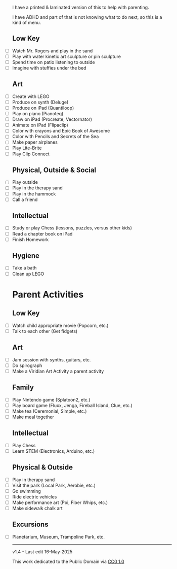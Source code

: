 ﻿<style>
/* AI Code, works, whatever */
/* Remove bullets and left indenting from task lists */
ul > li:has(input[type="checkbox"]) {
  list-style-type: none;
  margin-left: 0;
  padding-left: 0;
}

/* Optional: remove padding from the parent ul if needed */
ul:has(li input[type="checkbox"]) {
  padding-left: 0;
  margin-left: 0;
}
</style>


I have a printed & laminated version of this to help with parenting. 

I have ADHD and part of that is not knowing what to do next, so this is a kind of menu.

## Low Key

- [ ] Watch Mr. Rogers and play in the sand  
- [ ] Play with water kinetic art sculpture or pin sculpture  
- [ ] Spend time on patio listening to outside  
- [ ] Imagine with stuffies under the bed  

## Art

- [ ] Create with LEGO
- [ ] Produce on synth (Deluge)
- [ ] Produce on iPad (Quantiloop)
- [ ] Play on piano (Pianoteq)
- [ ] Draw on iPad (Procreate, Vectornator)
- [ ] Animate on iPad (Flipaclip)
- [ ] Color with crayons and Epic Book of Awesome
- [ ] Color with Pencils and Secrets of the Sea
- [ ] Make paper airplanes
- [ ] Play Lite-Brite
- [ ] Play Clip Connect

## Physical, Outside & Social

- [ ] Play outside
- [ ] Play in the therapy sand  
- [ ] Play in the hammock
- [ ] Call a friend

## Intellectual

- [ ] Study or play Chess (lessons, puzzles, versus other kids)
- [ ] Read a chapter book on iPad
- [ ] Finish Homework

## Hygiene

- [ ] Take a bath
- [ ] Clean up LEGO

# Parent Activities

## Low Key

- [ ] Watch child appropriate movie (Popcorn, etc.)
- [ ] Talk to each other (Get fidgets)

## Art

- [ ] Jam session with synths, guitars, etc.
- [ ] Do spirograph
- [ ] Make a Viridian Art Activity a parent activity

## Family

- [ ] Play Nintendo game (Splatoon2, etc.)
- [ ] Play board game (Fluxx, Jenga, Fireball Island, Clue, etc.)
- [ ] Make tea (Ceremonial, Simple, etc.)
- [ ] Make meal together

## Intellectual

- [ ] Play Chess  
- [ ] Learn STEM (Electronics, Arduino, etc.)  

## Physical & Outside

- [ ] Play in therapy sand
- [ ] Visit the park (Local Park, Aerobie, etc.)
- [ ] Go swimming
- [ ] Ride electric vehicles
- [ ] Make performance art (Poi, Fiber Whips, etc.)
- [ ] Make sidewalk chalk art

## Excursions

- [ ] Planetarium, Museum, Trampoline Park, etc.

-----

v1.4 - Last edit 16-May-2025

This work dedicated to the Public Domain via [CC0 1.0](https://creativecommons.org/publicdomain/zero/1.0/)
